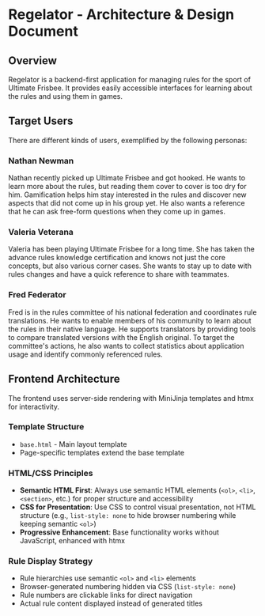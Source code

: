 # Regelator - Architecture & Design Document

## Overview

Regelator is a backend-first application for managing rules for the sport of Ultimate Frisbee.
It provides easily accessible interfaces for learning about the rules and using them in games.

## Target Users

There are different kinds of users, exemplified by the following personas:

### Nathan Newman

Nathan recently picked up Ultimate Frisbee and got hooked.
He wants to learn more about the rules, but reading them cover to cover is too dry for him.
Gamification helps him stay interested in the rules and discover new aspects that did not come up in his group yet.
He also wants a reference that he can ask free-form questions when they come up in games.

### Valeria Veterana

Valeria has been playing Ultimate Frisbee for a long time.
She has taken the advance rules knowledge certification and knows not just the core concepts, but also various corner cases.
She wants to stay up to date with rules changes and have a quick reference to share with teammates.

### Fred Federator

Fred is in the rules committee of his national federation and coordinates rule translations.
He wants to enable members of his community to learn about the rules in their native language.
He supports translators by providing tools to compare translated versions with the English original.
To target the committee's actions, he also wants to collect statistics about application usage and identify commonly referenced rules.

## Frontend Architecture

The frontend uses server-side rendering with MiniJinja templates and htmx for interactivity.

### Template Structure
- `base.html` - Main layout template
- Page-specific templates extend the base template

### HTML/CSS Principles
- **Semantic HTML First**: Always use semantic HTML elements (`<ol>`, `<li>`, `<section>`, etc.) for proper structure and accessibility
- **CSS for Presentation**: Use CSS to control visual presentation, not HTML structure (e.g., `list-style: none` to hide browser numbering while keeping semantic `<ol>`)
- **Progressive Enhancement**: Base functionality works without JavaScript, enhanced with htmx

### Rule Display Strategy
- Rule hierarchies use semantic `<ol>` and `<li>` elements
- Browser-generated numbering hidden via CSS (`list-style: none`)
- Rule numbers are clickable links for direct navigation
- Actual rule content displayed instead of generated titles
